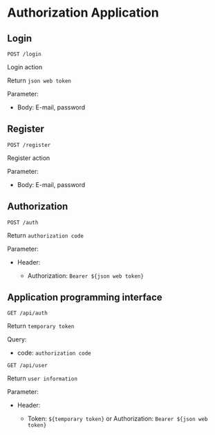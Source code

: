 # Authorization Application

## Login

`POST /login`

Login action

Return `json web token`

Parameter:

- Body: E-mail, password

## Register

`POST /register`

Register action

Parameter:

- Body: E-mail, password

## Authorization

`POST /auth`

Return `authorization code`

Parameter:

- Header:

  - Authorization: `Bearer ${json web token}`

## Application programming interface

`GET /api/auth`

Return `temporary token`

Query:

- code: `authorization code`

`GET /api/user`

Return `user information`

Parameter:

- Header:

  - Token: `${temporary token}` or Authorization: `Bearer ${json web token}`
